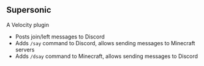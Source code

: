 ## Supersonic

A Velocity plugin

- Posts join/left messages to Discord
- Adds `/say` command to Discord, allows sending messages to Minecraft servers
- Adds `/dsay` command to Minecraft, allows sending messages to Discord
